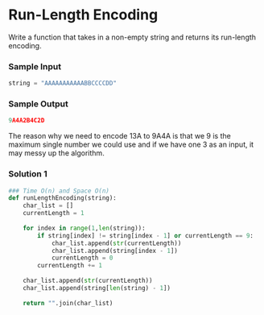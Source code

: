 
# Run-Length Encoding

Write a function that takes in a non-empty string and returns its
run-length encoding. 


### Sample Input
```python
string = "AAAAAAAAAAABBCCCCDD"
```
### Sample Output
```python
9A4A2B4C2D
```
The reason why we need to encode 13A to 9A4A is that we 9 is the maximum single
number we could use and if we have one 3 as an input, it may messy up the algorithm.  

### Solution 1
```python
### Time O(n) and Space O(n)
def runLengthEncoding(string):
    char_list = []
	currentLength = 1
	
	for index in range(1,len(string)):
		if string[index] != string[index - 1] or currentLength == 9:
			char_list.append(str(currentLength))
			char_list.append(string[index - 1])
			currentLength = 0
		currentLength += 1
	
	char_list.append(str(currentLength))
	char_list.append(string[len(string) - 1])
	
	return "".join(char_list)
```
